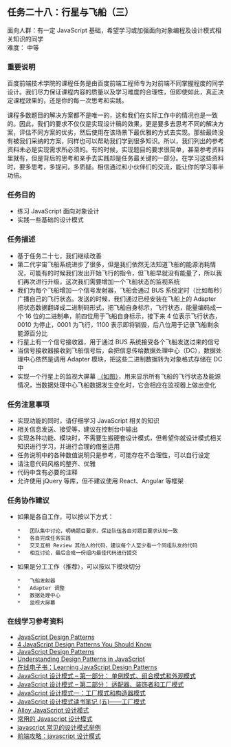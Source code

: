 ## 任务二十八：行星与飞船（三）

面向人群：有一定 JavaScript 基础，希望学习或加强面向对象编程及设计模式相关知识的同学  
难度：	中等


### 重要说明

百度前端技术学院的课程任务是由百度前端工程师专为对前端不同掌握程度的同学设计。我们尽力保证课程内容的质量以及学习难度的合理性，但即使如此，真正决定课程效果的，还是你的每一次思考和实践。

课程多数题目的解决方案都不是唯一的，这和我们在实际工作中的情况也是一致的。因此，我们的要求不仅仅是实现设计稿的效果，更是要多去思考不同的解决方案，评估不同方案的优劣，然后使用在该场景下最优雅的方式去实现。那些最终没有被我们采纳的方案，同样也可以帮助我们学到很多知识。所以，我们列出的参考资料未必是实现需求所必须的。有的时候，实现题目的要求很简单，甚至参考资料里就有，但是背后的思考和亲手去实践却是任务最关键的一部分。在学习这些资料时，要多思考，多提问，多质疑。相信通过和小伙伴们的交流，能让你的学习事半功倍。

### 任务目的

*   练习 JavaScript 面向对象设计
*   实践一些基础的设计模式

### 任务描述

*   基于任务二十七，我们继续改善
*   第二代宇宙飞船系统进步了很多，但是我们依然无法知道飞船的能源消耗情况，可能有的时候我们发出开始飞行的指令，但飞船早就没有能量了，所以我们再次进行升级，这次我们需要增加一个飞船状态的监视系统
*   我们为每个飞船增加一个信号发射器，飞船会通过 BUS 系统定时（比如每秒）广播自己的飞行状态。发送的时候，我们通过已经安装在飞船上的 Adapter 把状态数据翻译成二进制码形式，把飞船自身标示，飞行状态，能量编码成一个 16 位的二进制串，前四位用于飞船自身标示，接下来 4 位表示飞行状态，0010 为停止，0001 为飞行，1100 表示即将销毁，后八位用于记录飞船剩余能源百分比
*   行星上有一个信号接收器，用于通过 BUS 系统接受各个飞船发送过来的信号
*   当信号接收器接收到飞船信号后，会把信息传给数据处理中心（DC），数据处理中心依然是调用 Adapter 模块，把这些二进制数据转为对象格式存储在 DC 中
*   实现一个行星上的监视大屏幕 [（如图）](http://7xrp04.com1.z0.glb.clouddn.com/task_2_28_1.jpg)，用来显示所有飞船的飞行状态及能源情况，当数据处理中心飞船数据发生变化时，它会相应在监视器上做出变化

### 任务注意事项

*   实现功能的同时，请仔细学习 JavaScript 相关的知识
*   相关信息发送、接受等，建议在控制台中输出
*   实现各种功能、模块时，不需要生搬硬套设计模式，但希望你就设计模式相关知识进行学习，并进行合理的借鉴运用
*   任务说明中的各种数值说明只是参考，可能存在不合理性，可以自行设定
*   请注意代码风格的整齐、优雅
*   代码中含有必要的注释
*   允许使用 jQuery 等库，但不建议使用 React、Angular 等框架

### 任务协作建议

*   如果是各自工作，可以按以下方式：

        *   团队集中讨论，明确题目要求，保证队伍各自对题目要求认知一致
        *   各自完成任务实践
        *   交叉互相 Review 其他人的代码，建议每个人至少看一个同组队友的代码
        *   相互讨论，最后合成一份组内最佳代码进行提交
*   如果是分工工作（推荐），可以按以下模块切分

        *   飞船发射器
        *   Adapter 调整
        *   数据处理中心
        *   监视大屏幕

### 在线学习参考资料

*   [JavaScript Design Patterns](http://www.dofactory.com/javascript/design-patterns)
*   [4 JavaScript Design Patterns You Should Know](https://scotch.io/bar-talk/4-javascript-design-patterns-you-should-know)
*   [JavaScript Design Patterns](https://carldanley.com/javascript-design-patterns/)
*   [Understanding Design Patterns in JavaScript](http://code.tutsplus.com/tutorials/understanding-design-patterns-in-javascript--net-25930)
*   [在线电子书：Learning JavaScript Design Patterns](https://addyosmani.com/resources/essentialjsdesignpatterns/book/)
*   [JavaScript 设计模式 – 第一部分： 单例模式、组合模式和外观模式](http://www.adobe.com/cn/devnet/html5/articles/javascript-design-patterns-pt1-singleton-composite-facade.html)
*   [JavaScript 设计模式 – 第二部分： 适配器、装饰者和工厂模式](http://www.adobe.com/cn/devnet/html5/articles/javascript-design-patterns-pt2-adapter-decorator-factory.html)
*   [JavaScript 设计模式一：工厂模式和构造器模式](https://segmentfault.com/a/1190000002525792)
*   [JavaScript 设计模式读书笔记 (五)——工厂模式](https://segmentfault.com/a/1190000000491074)
*   [Alloy JavaScript 设计模式](http://www.alloyteam.com/2012/10/common-javascript-design-patterns/)
*   [常用的 Javascript 设计模式](http://blog.jobbole.com/29454/)
*   [javascript 常见的设计模式举例](http://blog.csdn.net/yingyiledi/article/details/26725795)
*   [前端攻略：javascript 设计模式](http://www.cnblogs.com/Darren_code/archive/2011/08/31/JavascripDesignPatterns.html)

